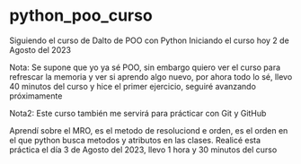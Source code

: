 # python_poo_curso
Siguiendo el curso de Dalto de POO con Python
Iniciando el curso hoy 2 de Agosto del 2023

Nota: Se supone que yo ya sé POO, sin embargo quiero ver el curso para refrescar la memoria y ver si aprendo algo nuevo, por ahora todo lo sé, llevo 40 minutos del curso y hice el primer ejercicio, seguiré avanzando próximamente

Nota2: Este curso también me servirá para prácticar con Git y GitHub

Aprendí sobre el MRO, es el metodo de resoluciond e orden, es el orden en el que python busca metodos y atributos en las clases. Realicé esta práctica el día 3 de Agosto del 2023, llevo 1 hora y 30 minutos del curso